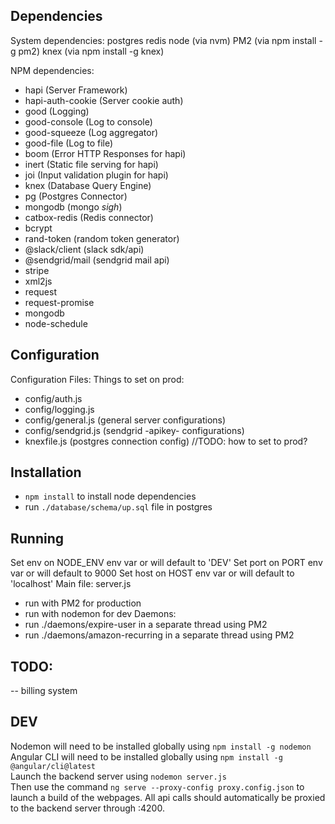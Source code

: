 ## Dependencies

System dependencies:
postgres
redis
node (via nvm)
PM2 (via npm install -g pm2)
knex (via npm install -g knex)

NPM dependencies:
 - hapi (Server Framework)
 - hapi-auth-cookie (Server cookie auth)
 - good (Logging)
 - good-console (Log to console)
 - good-squeeze (Log aggregator)
 - good-file (Log to file)
 - boom (Error HTTP Responses for hapi)
 - inert (Static file serving for hapi)
 - joi (Input validation plugin for hapi)
 - knex (Database Query Engine)
 - pg (Postgres Connector)
 - mongodb (mongo *sigh*)
 - catbox-redis (Redis connector)
 - bcrypt
 - rand-token (random token generator)
 - @slack/client (slack sdk/api)
 - @sendgrid/mail (sendgrid mail api)
 - stripe
 - xml2js
 - request
 - request-promise
 - mongodb
 - node-schedule


## Configuration
Configuration Files:
Things to set on prod:
- config/auth.js
- config/logging.js
- config/general.js (general server configurations)
- config/sendgrid.js (sendgrid -apikey- configurations)
- knexfile.js (postgres connection config) //TODO: how to set to prod?


## Installation
* `npm install` to install node dependencies
* run `./database/schema/up.sql` file in postgres


## Running
Set env on NODE_ENV env var or will default to 'DEV'
Set port on PORT env var or will default to 9000
Set host on HOST env var or will default to 'localhost'
Main file: server.js
  - run with PM2 for production
  - run with nodemon for dev
Daemons:
  - run ./daemons/expire-user in a separate thread using PM2
  - run ./daemons/amazon-recurring in a separate thread using PM2


## TODO:
 -- billing system


## DEV

Nodemon will need to be installed globally using `npm install -g nodemon`  
Angular CLI will need to be installed globally using `npm install -g @angular/cli@latest`  
Launch the backend server using `nodemon server.js`  
Then use the command `ng serve --proxy-config proxy.config.json` to launch a build of the webpages.
All api calls should automatically be proxied to the backend server through :4200.
